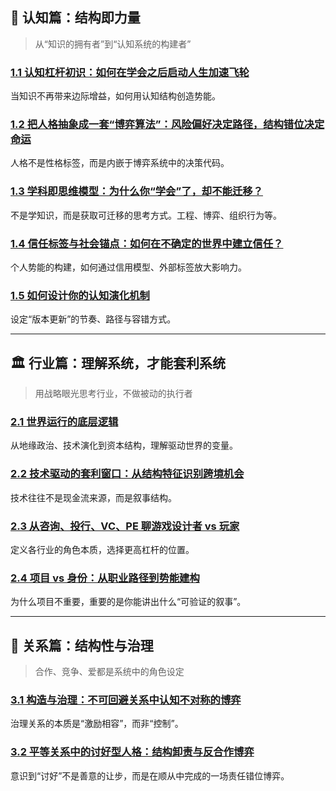 ## 🧠 认知篇：结构即力量

> 从“知识的拥有者”到“认知系统的构建者”

### [1.1 认知杠杆初识：如何在学会之后启动人生加速飞轮](1.认知篇/1.1.认知杠杆初识：如何在学会之后启动人生加速飞轮.md)

当知识不再带来边际增益，如何用认知结构创造势能。

### [1.2 把人格抽象成一套“博弈算法”：风险偏好决定路径，结构错位决定命运](1.认知篇/1.2.把人格抽象成一套“博弈算法”：风险偏好决定路径，结构错位决定命运.md)

人格不是性格标签，而是内嵌于博弈系统中的决策代码。

### [1.3 学科即思维模型：为什么你“学会”了，却不能迁移？](1.认知篇/1.3.学科即思维模型：为什么你“学会”了，却不能迁移？.md)

不是学知识，而是获取可迁移的思考方式。工程、博弈、组织行为等。

### [1.4 信任标签与社会锚点：如何在不确定的世界中建立信任？](1.认知篇/1.4.信任标签与社会锚点：如何在不确定的世界中建立信任？.md)

个人势能的构建，如何通过信用模型、外部标签放大影响力。

### [1.5 如何设计你的认知演化机制](1.认知篇/1.5.如何设计你的认知演化机制.md)

设定“版本更新”的节奏、路径与容错方式。

---

## 🏛 行业篇：理解系统，才能套利系统

> 用战略眼光思考行业，不做被动的执行者

### [2.1 世界运行的底层逻辑](2.行业篇/2.1.世界运行的底层逻辑.md)

从地缘政治、技术演化到资本结构，理解驱动世界的变量。

### [2.2 技术驱动的套利窗口：从结构特征识别跨境机会](2.行业篇/2.2.技术驱动的套利窗口：从结构特征识别跨境机会.md)

技术往往不是现金流来源，而是叙事结构。

### [2.3 从咨询、投行、VC、PE 聊游戏设计者 vs 玩家](2.行业篇/2.3.从咨询、投行、VC、PE聊游戏设计者vs玩家.md)

定义各行业的角色本质，选择更高杠杆的位置。

### [2.4 项目 vs 身份：从职业路径到势能建构](2.行业篇/2.4.项目vs身份：从职业路径到势能建构.md)

为什么项目不重要，重要的是你能讲出什么“可验证的叙事”。

---

## 👥 关系篇：结构性与治理

> 合作、竞争、爱都是系统中的角色设定

### [3.1 构造与治理：不可回避关系中认知不对称的博弈](3.关系篇/3.1.构造与治理：不可回避关系中认知不对称的博弈.md)

治理关系的本质是“激励相容”，而非“控制”。

### [3.2 平等关系中的讨好型人格：结构卸责与反合作博弈](3.关系篇/3.2.平等关系中的讨好型人格：结构卸责与反合作博弈.md)

意识到“讨好”不是善意的让步，而是在顺从中完成的一场责任错位博弈。
